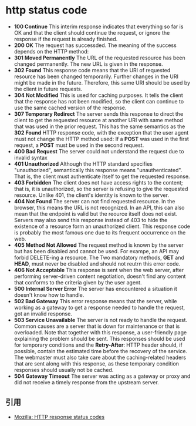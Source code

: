 # http status code

- **100 Continue**
This interim response indicates that everything so far is OK and that the client should continue the request, or ignore the response if the request is already finished.
- **200 OK**
The request has successded. The meaning of the success depends on the HTTP method:
- **301 Moved Permanently**
The URL of the requested resource has been changed permanently. The new URL is given in the response.
- **302 Found**
This response code means that the URI of requested resource has been changed temporarily. Further changes in the URI might be made in the future. Therefore, this same URI should be used by the client in future requests.
- **304 Not Modified**
This is used for caching purposes. It tells the client that the response has not been modified, so the client can continue to use the same cached version of the response.
- **307 Temporary Redirect**
The server sends this response to direct the client to get the requested resource at another URI with same method that was used in the prior request. This has the same semantics as the **302 Found** HTTP response code, with the exception that the user agent must not change the HTTP method used: If a **POST** was used in the first request, a **POST** must be used in the second request.
- **400 Bad Request**
The server could not understand the request due to invalid syntax
- **401 Unauthorized**
Although the HTTP standard specifies "unauthorized", semantically this response means "unauthenticated". That is, the client must authenticate itself to get the requested response.
- **403 Forbidden**
The client does not have access rights to the content; that is, it is unauthorized, so the server is refusing to give the requested resource. Unlike 401, the client's identity is known to the server.
- **404 Not Found**
The server can not find requested resource. In the browser, this means the URL is not recognized. In an API, this can also mean that the endpoint is valid but the reource itself does not exist. Servers may also send this response instead of 403 to hide the existence of a resource form an unauthorized client. This response code is probably the most famous one due to its frequent occurrence on the web.
- **405 Method Not Allowed**
The request method is known by the server but has been disabled and cannot be used. For exampe, an API may forbid DELETE-ing a resource. The Two mandatory methods, **GET** and **HEAD**, must never be disabled and should not reutrn this error code.
- **406 Not Acceptable**
This response is sent when the web server, after performing server-driven content negotiation, doesn't find any content that conforms to the criteria given by the user agent.
- **500 Internal Server Error**
The server has encountered a situation it doesn't know how to handle.
- **502 Bad Gateway**
This error response means that the server, while working as a gateway to get a response needed to handle the request, got an invalid response.
- **503 Service Unavailable**
The server is not ready to handle the request. Common causes are a server that is down for maintenance or that is overloaded. Note that together with this response, a user-friendly page explaining the problem should be sent. This responses should be used for temporary conditions and the **Retry-After**: HTTP header should, if possible, contain the estimated time before the recovery of the service. The webmaster must also take care about the caching-related headers that are sent along with this response, as these temporary condition responses should usually not be cached.
- **504 Gateway Timeout**
The server was acting as a gateway or proxy and did not receive a timely response from the upstream server.

## 引用

- [Mozilla: HTTP response status codes](https://developer.mozilla.org/en-US/docs/Web/HTTP/Status)
